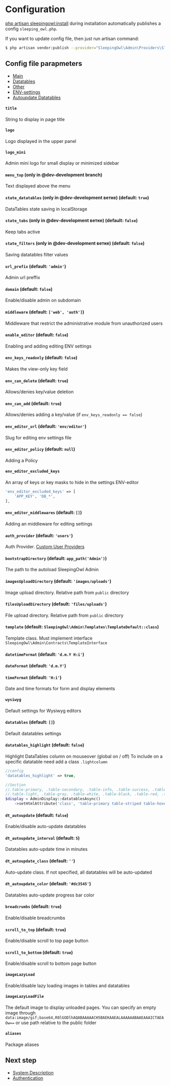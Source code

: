 # Configuration

[php artisan sleepingowl:install](installation#artisan) during installation automatically publishes a config `sleeping_owl.php`.

If you want to update config file, then just run artisan command:
```bash
$ php artisan vendor:publish --provider="SleepingOwl\Admin\Providers\SleepingOwlServiceProvider" --tag="config"
```

## Config file parapmeters
- [Main](#main)
- [Datatables](#datatables)
- [Other](#other)
- [ENV-settings](#env-settings)
- [Autoupdate Datatables](#autoupdate)


<a name="env-settings"></a>
#### `title`
String to display in page title

#### `logo`
Logo displayed in the upper panel

#### `logo_mini`
Admin mini logo for small display or minimized sidebar

#### `menu_top` (only in @dev-development branch)
Text displayed above the menu

<a name="datatables"></a>
#### `state_datatables` (only in @dev-development ветке) (default: `true`)
DataTables state saving in localStorage

#### `state_tabs` (only in @dev-development ветке) (default: `false`)
Keep tabs active

#### `state_filters` (only in @dev-development ветке) (default: `false`)
Saving datatables filter values

<a name="other"></a>
#### `url_prefix` (default: `'admin'`)
Admin url preffix

#### `domain` (default: `false`)
Enable/disable admin on subdomain

#### `middleware` (default: `['web', 'auth']`)
Middleware that restrict the administrative module from unauthorized users

<a name="env-settings"></a>
#### `enable_editor` (default: `false`)
Enabling and adding editing ENV settings

#### `env_keys_readonly` (default: `false`)
Makes the view-only key field

#### `env_can_delete` (default: `true`)
Allows/denies key/value deletion

#### `env_can_add` (default: `true`)
Allows/denies adding a key/value (if `env_keys_readonly == false`)

#### `env_editor_url` (default: `'env/editor'`)
Slug for editing env settings file

#### `env_editor_policy` (default: `null`)
Adding a Policy

#### `env_editor_excluded_keys`
An array of keys or key masks to hide in the settings ENV-editor
```php
'env_editor_excluded_keys' => [
    'APP_KEY', 'DB_*',
],
```

#### `env_editor_middlewares` (default: `[]`)
Adding an middleware for editing settings

#### `auth_provider` (default: `'users'`)
Auth Provider. [Custom User Providers](https://laravel.com/docs/authentication#adding-custom-user-providers)

#### `bootstrapDirectory` (default: `app_path('Admin')`)
The path to the autoload SleepingOwl Admin

#### `imagesUploadDirectory` (default: `'images/uploads'`)
Image upload directory. Relative path from `public` directory

#### `filesUploadDirectory` (default: `'files/uploads'`)
File upload directory. Relative path from `public` directory

#### `template` (default: `SleepingOwl\Admin\Templates\TemplateDefault::class`)
Template class. Must implement interface `SleepingOwl\Admin\Contracts\TemplateInterface`

#### `datetimeFormat` (default: `'d.m.Y H:i'`)
#### `dateFormat` (default: `'d.m.Y'`)
#### `timeFormat` (default: `'H:i'`)
Date and time formats for form and display elements

#### `wysiwyg`
Default settings for Wysiwyg editors

#### `datatables` (default: `[]`)
Default datatables settings

#### `datatables_highlight` (default: `false`)
Highlight DataTables column on mouseover (global on / off)
To include on a specific datatable need add a class `.lightcolumn`

```php
//config
'datatables_highlight' => true,

//Section
//.table-primary, .table-secondary, .table-info, .table-success, .table-warning, .table-danger
//.table-light, .table-gray, .table-white, .table-black, .table-red, .table-dark
$display = AdminDisplay::datatablesAsync()
    ->setHtmlAttribute('class', 'table-primary table-striped table-hover lightcolumn');
```

<a name="autoupdate"></a>
#### `dt_autoupdate` (default: `false`)
Enable/disable auto-update datatables

#### `dt_autoupdate_interval` (default: `5`)
Datatables auto-update time in minutes

#### `dt_autoupdate_class` (default: `''`)
Auto-update class. If not specified, all datatables will be auto-updated

#### `dt_autoupdate_color` (default: `'#dc3545'`)
Datatables auto-update progress bar color

#### `breadcrumbs` (default: `true`)
Enable/disable breadcrumbs

#### `scroll_to_top` (default: `true`)
Enable/disable scroll to top page button

#### `scroll_to_bottom` (default: `true`)
Enable/disable scroll to bottom page button

#### `imageLazyLoad`
Enable/disable lazy loading images in tables and datatables

#### `imageLazyLoadFile`
The default image to display unloaded pages. You can specify an empty image through `data:image/gif;base64,R0lGODlhAQABAAAAACH5BAEKAAEALAAAAAABAAEAAAICTAEAOw==` or use path relative to the public folder


#### `aliases`
Package aliases


## Next step
- [System Description](global)
- [Authentication](authentication)

